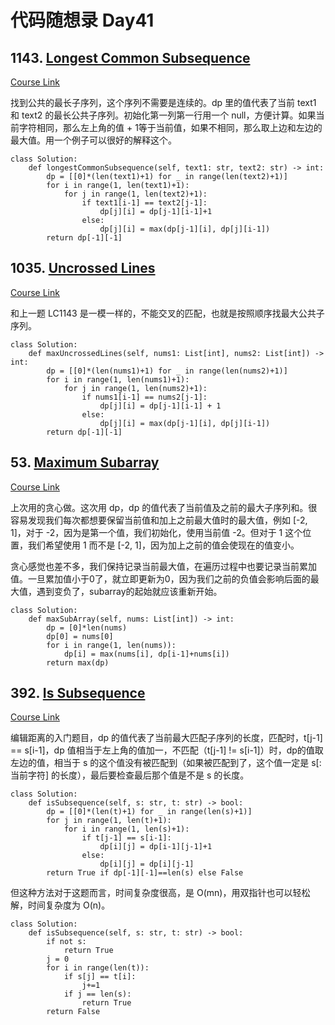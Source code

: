 # 代码随想录 Day41

## 1143. [Longest Common Subsequence](https://leetcode.com/problems/longest-common-subsequence/)

[Course Link](https://programmercarl.com/1143.%E6%9C%80%E9%95%BF%E5%85%AC%E5%85%B1%E5%AD%90%E5%BA%8F%E5%88%97.html#%E7%AE%97%E6%B3%95%E5%85%AC%E5%BC%80%E8%AF%BE)

找到公共的最长子序列，这个序列不需要是连续的。dp 里的值代表了当前 text1 和 text2 的最长公共子序列。初始化第一列第一行用一个 null，方便计算。如果当前字符相同，那么左上角的值 + 1等于当前值，如果不相同，那么取上边和左边的最大值。用一个例子可以很好的解释这个。

```
class Solution:
    def longestCommonSubsequence(self, text1: str, text2: str) -> int:
        dp = [[0]*(len(text1)+1) for _ in range(len(text2)+1)]
        for i in range(1, len(text1)+1):
            for j in range(1, len(text2)+1):
                if text1[i-1] == text2[j-1]:
                    dp[j][i] = dp[j-1][i-1]+1
                else:
                    dp[j][i] = max(dp[j-1][i], dp[j][i-1])
        return dp[-1][-1]
```

## 1035. [Uncrossed Lines](https://leetcode.com/problems/uncrossed-lines/)

[Course Link](https://programmercarl.com/1035.%E4%B8%8D%E7%9B%B8%E4%BA%A4%E7%9A%84%E7%BA%BF.html)

和上一题 LC1143 是一模一样的，不能交叉的匹配，也就是按照顺序找最大公共子序列。

```
class Solution:
    def maxUncrossedLines(self, nums1: List[int], nums2: List[int]) -> int:
        dp = [[0]*(len(nums1)+1) for _ in range(len(nums2)+1)]
        for i in range(1, len(nums1)+1):
            for j in range(1, len(nums2)+1):
                if nums1[i-1] == nums2[j-1]:
                    dp[j][i] = dp[j-1][i-1] + 1
                else:
                    dp[j][i] = max(dp[j-1][i], dp[j][i-1])
        return dp[-1][-1]
```

## 53. [Maximum Subarray](https://leetcode.com/problems/maximum-subarray/)

[Course Link](https://programmercarl.com/0053.%E6%9C%80%E5%A4%A7%E5%AD%90%E5%BA%8F%E5%92%8C%EF%BC%88%E5%8A%A8%E6%80%81%E8%A7%84%E5%88%92%EF%BC%89.html#%E7%AE%97%E6%B3%95%E5%85%AC%E5%BC%80%E8%AF%BE)

上次用的贪心做。这次用 dp，dp 的值代表了当前值及之前的最大子序列和。很容易发现我们每次都想要保留当前值和加上之前最大值时的最大值，例如 [-2, 1]，对于 -2，因为是第一个值，我们初始化，使用当前值 -2。但对于 1 这个位置，我们希望使用 1 而不是 [-2, 1]，因为加上之前的值会使现在的值变小。

贪心感觉也差不多，我们保持记录当前最大值，在遍历过程中也要记录当前累加值。一旦累加值小于0了，就立即更新为0，因为我们之前的负值会影响后面的最大值，遇到变负了，subarray的起始就应该重新开始。

```
class Solution:
    def maxSubArray(self, nums: List[int]) -> int:
        dp = [0]*len(nums)
        dp[0] = nums[0]
        for i in range(1, len(nums)):
            dp[i] = max(nums[i], dp[i-1]+nums[i])
        return max(dp)
```

## 392. [Is Subsequence](https://leetcode.com/problems/is-subsequence/)

[Course Link](https://programmercarl.com/0392.%E5%88%A4%E6%96%AD%E5%AD%90%E5%BA%8F%E5%88%97.html#%E7%AE%97%E6%B3%95%E5%85%AC%E5%BC%80%E8%AF%BE)

编辑距离的入门题目，dp 的值代表了当前最大匹配子序列的长度，匹配时，t[j-1] == s[i-1]，dp 值相当于左上角的值加一，不匹配（t[j-1] != s[i-1]）时，dp的值取左边的值，相当于 s 的这个值没有被匹配到（如果被匹配到了，这个值一定是 s[:当前字符] 的长度），最后要检查最后那个值是不是 s 的长度。

```
class Solution:
    def isSubsequence(self, s: str, t: str) -> bool:
        dp = [[0]*(len(t)+1) for _ in range(len(s)+1)]
        for j in range(1, len(t)+1):
            for i in range(1, len(s)+1):
                if t[j-1] == s[i-1]:
                    dp[i][j] = dp[i-1][j-1]+1
                else:
                    dp[i][j] = dp[i][j-1]
        return True if dp[-1][-1]==len(s) else False
```

但这种方法对于这题而言，时间复杂度很高，是 O(mn)，用双指针也可以轻松解，时间复杂度为 O(n)。

```
class Solution:
    def isSubsequence(self, s: str, t: str) -> bool:
        if not s:
            return True
        j = 0
        for i in range(len(t)):
            if s[j] == t[i]:
                j+=1
            if j == len(s):
                return True
        return False
```

